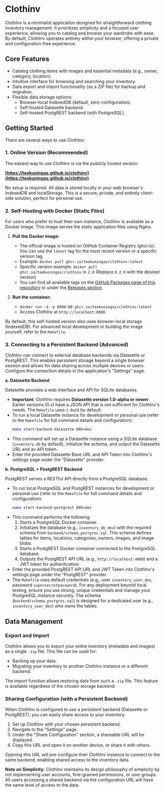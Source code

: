 # Clothinv

ClothInv is a minimalist application designed for straightforward clothing inventory management. It prioritizes simplicity and a focused user experience, allowing you to catalog and browse your wardrobe with ease. By default, ClothInv operates entirely within your browser, offering a private and configuration-free experience.

## Core Features

*   Catalog clothing items with images and essential metadata (e.g., owner, category, location).
*   Intuitive interface for browsing and searching your inventory.
*   Data export and import functionality (as a ZIP file) for backup and migration.
*   Flexible data storage options:
    *   Browser-local IndexedDB (default, zero-configuration).
    *   Self-hosted Datasette backend.
    *   Self-hosted PostgREST backend (with PostgreSQL).

## Getting Started

There are several ways to use ClothInv:

### 1. Online Version (Recommended)

The easiest way to use ClothInv is via the publicly hosted version:

**[https://teekuningas.github.io/clothinv](https://teekuningas.github.io/clothinv)**

No setup is required. All data is stored locally in your web browser's IndexedDB and localStorage. This is a secure, private, and entirely client-side solution, perfect for personal use.

### 2. Self-Hosting with Docker (Static Files)

For users who prefer to host their own instance, ClothInv is available as a Docker image. This image serves the static application files using Nginx.

1.  **Pull the Docker image:**
    *   The official image is hosted on GitHub Container Registry (ghcr.io). You can use the `latest` tag for the most recent version or a specific version tag.
    *   Example: `docker pull ghcr.io/teekuningas/clothinv:latest`
    *   Specific version example: `docker pull ghcr.io/teekuningas/clothinv:0.2.0` (Replace `0.2.0` with the desired version)
    *   You can find all available tags on the [GitHub Packages page of this repository](https://github.com/teekuningas/clothinv/pkgs/container/clothinv) or under the [Releases section](https://github.com/teekuningas/clothinv/releases).

2.  **Run the container:**
    *   `docker run -d -p 8080:80 ghcr.io/teekuningas/clothinv:latest`
    *   Access ClothInv at `http://localhost:8080`.

By default, this self-hosted version also uses browser-local storage (IndexedDB). For advanced local development or building the image yourself, refer to the `Makefile`.

### 3. Connecting to a Persistent Backend (Advanced)

ClothInv can connect to external database backends via Datasette or PostgREST. This enables persistent storage beyond a single browser session and allows for data sharing across multiple devices or users. Configure the connection details in the application's "Settings" page.

**a. Datasette Backend**

Datasette provides a web interface and API for SQLite databases.

*   **Important:** ClothInv requires **Datasette version 1.0-alpha or newer**. Earlier versions (0.x) have a JSON API that is not sufficient for ClothInv's needs. The `Makefile` uses `1.0a19` by default.
*   To run a local Datasette instance for development or personal use (refer to the `Makefile` for full command details and configuration):
    ```bash
    make start-backend-datasette ENV=dev
    ```
*   This command will set up a Datasette instance using a SQLite database (`inventory.db` by default), initialize the schema, and output the Datasette URL and an API token.
*   Enter the provided Datasette Base URL and API Token into ClothInv's settings page under the "Datasette" provider.

**b. PostgreSQL + PostgREST Backend**

PostgREST serves a RESTful API directly from a PostgreSQL database.

*   To run local PostgreSQL and PostgREST instances for development or personal use (refer to the `Makefile` for full command details and configuration):
    ```bash
    make start-backend-postgrest ENV=dev
    ```
*   This command performs the following:
    1.  Starts a PostgreSQL Docker container.
    2.  Initializes the database (e.g., `inventory_db_dev`) with the required schema from `backend/schema_postgres.sql`. This schema defines tables for items, locations, categories, owners, images, and image blobs.
    3.  Starts a PostgREST Docker container connected to the PostgreSQL database.
    4.  Outputs the PostgREST API URL (e.g., `http://localhost:4000`) and a JWT token for authentication.
*   Enter the provided PostgREST API URL and JWT Token into ClothInv's settings page under the "PostgREST" provider.
*   The `Makefile` uses default credentials (e.g., user `inventory_user_dev`, password `supersecretpassword`). For any deployment beyond local testing, ensure you use strong, unique credentials and manage your PostgreSQL instance securely. The schema (`backend/schema_postgres.sql`) is designed for a dedicated user (e.g., `inventory_user_dev`) who owns the tables.

## Data Management

### Export and Import

ClothInv allows you to export your entire inventory (metadata and images) as a single `.zip` file. This file can be used for:

*   Backing up your data.
*   Migrating your inventory to another ClothInv instance or a different backend.

The import function allows restoring data from such a `.zip` file. This feature is available regardless of the chosen storage backend.

### Sharing Configuration (with a Persistent Backend)

When ClothInv is configured to use a persistent backend (Datasette or PostgREST), you can easily share access to your inventory:

1.  Set up ClothInv with your chosen persistent backend.
2.  Navigate to the "Settings" page.
3.  Under the "Share Configuration" section, a shareable URL will be displayed.
4.  Copy this URL and open it on another device, or share it with others.

Opening this URL will pre-configure their ClothInv instance to connect to the same backend, enabling shared access to the inventory data.

**Note on Simplicity:** ClothInv maintains its design philosophy of simplicity by not implementing user accounts, fine-grained permissions, or user groups. All users accessing a shared backend via the configuration URL will have the same level of access to the data.
